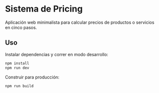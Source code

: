 # Sistema de Pricing

Aplicación web minimalista para calcular precios de productos o servicios en cinco pasos.

## Uso

Instalar dependencias y correr en modo desarrollo:

```bash
npm install
npm run dev
```

Construir para producción:

```bash
npm run build
```
